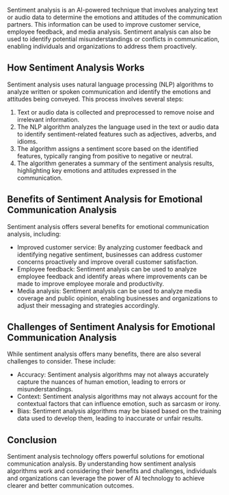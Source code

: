 
Sentiment analysis is an AI-powered technique that involves analyzing text or audio data to determine the emotions and attitudes of the communication partners. This information can be used to improve customer service, employee feedback, and media analysis. Sentiment analysis can also be used to identify potential misunderstandings or conflicts in communication, enabling individuals and organizations to address them proactively.

How Sentiment Analysis Works
----------------------------

Sentiment analysis uses natural language processing (NLP) algorithms to analyze written or spoken communication and identify the emotions and attitudes being conveyed. This process involves several steps:

1. Text or audio data is collected and preprocessed to remove noise and irrelevant information.
2. The NLP algorithm analyzes the language used in the text or audio data to identify sentiment-related features such as adjectives, adverbs, and idioms.
3. The algorithm assigns a sentiment score based on the identified features, typically ranging from positive to negative or neutral.
4. The algorithm generates a summary of the sentiment analysis results, highlighting key emotions and attitudes expressed in the communication.

Benefits of Sentiment Analysis for Emotional Communication Analysis
-------------------------------------------------------------------

Sentiment analysis offers several benefits for emotional communication analysis, including:

* Improved customer service: By analyzing customer feedback and identifying negative sentiment, businesses can address customer concerns proactively and improve overall customer satisfaction.
* Employee feedback: Sentiment analysis can be used to analyze employee feedback and identify areas where improvements can be made to improve employee morale and productivity.
* Media analysis: Sentiment analysis can be used to analyze media coverage and public opinion, enabling businesses and organizations to adjust their messaging and strategies accordingly.

Challenges of Sentiment Analysis for Emotional Communication Analysis
---------------------------------------------------------------------

While sentiment analysis offers many benefits, there are also several challenges to consider. These include:

* Accuracy: Sentiment analysis algorithms may not always accurately capture the nuances of human emotion, leading to errors or misunderstandings.
* Context: Sentiment analysis algorithms may not always account for the contextual factors that can influence emotion, such as sarcasm or irony.
* Bias: Sentiment analysis algorithms may be biased based on the training data used to develop them, leading to inaccurate or unfair results.

Conclusion
----------

Sentiment analysis technology offers powerful solutions for emotional communication analysis. By understanding how sentiment analysis algorithms work and considering their benefits and challenges, individuals and organizations can leverage the power of AI technology to achieve clearer and better communication outcomes.
